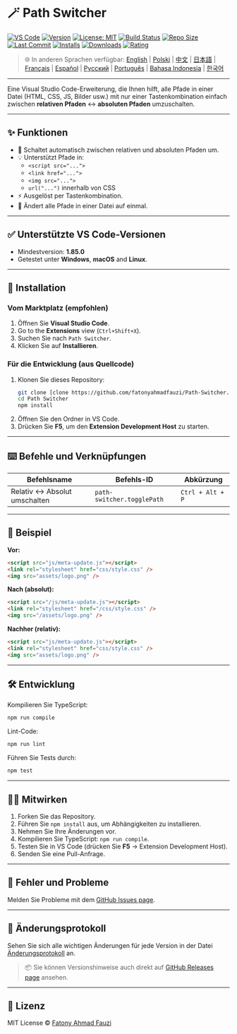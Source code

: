 # 🪄 Path Switcher

[![VS Code](https://img.shields.io/badge/VS%20Code-1.85.0+-blue.svg)](https://code.visualstudio.com/)
[![Version](https://img.shields.io/github/v/release/fatonyahmadfauzi/Path-Switcher?color=blue.svg)](https://github.com/fatonyahmadfauzi/Path-Switcher/releases)
[![License: MIT](https://img.shields.io/github/license/fatonyahmadfauzi/Path-Switcher?color=green.svg)](../../LICENSE)
[![Build Status](https://github.com/fatonyahmadfauzi/Path-Switcher/actions/workflows/main.yml/badge.svg)](https://github.com/fatonyahmadfauzi/Path-Switcher/actions)
[![Repo Size](https://img.shields.io/github/repo-size/fatonyahmadfauzi/Path-Switcher?color=yellow.svg)](https://github.com/fatonyahmadfauzi/Path-Switcher)
[![Last Commit](https://img.shields.io/github/last-commit/fatonyahmadfauzi/Path-Switcher?color=brightgreen.svg)](https://github.com/fatonyahmadfauzi/Path-Switcher/commits/main)
[![Installs](https://vsmarketplacebadges.dev/installs-short/fatonyahmadfauzi.path-switcher.svg)](https://marketplace.visualstudio.com/items?itemName=fatonyahmadfauzi.path-switcher)
[![Downloads](https://vsmarketplacebadges.dev/downloads-short/fatonyahmadfauzi.path-switcher.svg)](https://marketplace.visualstudio.com/items?itemName=fatonyahmadfauzi.path-switcher)
[![Rating](https://vsmarketplacebadges.dev/rating-short/fatonyahmadfauzi.path-switcher.svg)](https://marketplace.visualstudio.com/items?itemName=fatonyahmadfauzi.path-switcher)

> 🌐 In anderen Sprachen verfügbar: [English](../../README.md) | [Polski](README-PL.md) | [中文](README-ZH.md) | [日本語](README-JP.md) | [Français](README-FR.md) | [Español](README-ES.md) | [Русский](README-RU.md) | [Português](README-PT.md) | [Bahasa Indonesia](README-ID.md) | [한국어](README-KR.md)

---

Eine Visual Studio Code-Erweiterung, die Ihnen hilft, alle Pfade in einer Datei (HTML, CSS, JS, Bilder usw.) mit nur einer Tastenkombination einfach zwischen **relativen Pfaden** ↔️ **absoluten Pfaden** umzuschalten.

---

## ✨ Funktionen

- 🔁 Schaltet automatisch zwischen relativen und absoluten Pfaden um.
- 💡 Unterstützt Pfade in:
  - `<script src="...">`
  - `<link href="...">`
  - `<img src="...">`
  - `url("...")` innerhalb von CSS
- ⚡ Ausgelöst per Tastenkombination.
- 🧭 Ändert alle Pfade in einer Datei auf einmal.

---

## ✅ Unterstützte VS Code-Versionen

- Mindestversion: **1.85.0**
- Getestet unter **Windows**, **macOS** and **Linux**.

---

## 🧩 Installation

### Vom Marktplatz (empfohlen)

1. Öffnen Sie **Visual Studio Code**.
2.  Go to the **Extensions** view (`Ctrl+Shift+X`).
3. Suchen Sie nach `Path Switcher`.
4. Klicken Sie auf **Installieren**.

### Für die Entwicklung (aus Quellcode)

1. Klonen Sie dieses Repository:
    ```bash
    git clone [clone https://github.com/fatonyahmadfauzi/Path-Switcher.git](https://github.com/fatonyahmadfauzi/Path-Switcher.git)
    cd Path Switcher
    npm install
    ```
2. Öffnen Sie den Ordner in VS Code.
3. Drücken Sie **F5**, um den **Extension Development Host** zu starten.

---

## ⌨️ Befehle und Verknüpfungen

| Befehlsname | Befehls-ID | Abkürzung |
| --- | --- | --- |
| Relativ ↔️ Absolut umschalten | `path-switcher.togglePath` | `Ctrl + Alt + P` |

---

## 🧠 Beispiel

**Vor:**

```html
<script src="js/meta-update.js"></script>
<link rel="stylesheet" href="css/style.css" />
<img src="assets/logo.png" />
```

**Nach (absolut):**

```html
<script src="/js/meta-update.js"></script>
<link rel="stylesheet" href="/css/style.css" />
<img src="/assets/logo.png" />
```

**Nachher (relativ):**

```html
<script src="js/meta-update.js"></script>
<link rel="stylesheet" href="css/style.css" />
<img src="assets/logo.png" />
```

---

## 🛠️ Entwicklung

Kompilieren Sie TypeScript:

```bash
npm run compile
```

Lint-Code:

```bash
npm run lint
```

Führen Sie Tests durch:

```bash
npm test
```

---

## 🧑‍💻 Mitwirken

1. Forken Sie das Repository.
2. Führen Sie `npm install` aus, um Abhängigkeiten zu installieren.
3. Nehmen Sie Ihre Änderungen vor.
4. Kompilieren Sie TypeScript: `npm run compile`.
5. Testen Sie in VS Code (drücken Sie **F5** → Extension Development Host).
6. Senden Sie eine Pull-Anfrage.

---

## 🐞 Fehler und Probleme

Melden Sie Probleme mit dem [GitHub Issues page](https://github.com/fatonyahmadfauzi/Path-Switcher/issues).

---

## 🧾 Änderungsprotokoll

Sehen Sie sich alle wichtigen Änderungen für jede Version in der Datei [Änderungsprotokoll](CHANGELOG-DE.md) an.

> 📦 Sie können Versionshinweise auch direkt auf [GitHub Releases page](https://github.com/fatonyahmadfauzi/Path-Switcher/releases) ansehen.

---

## 🧾 Lizenz

MIT License © [Fatony Ahmad Fauzi](../../LICENSE)